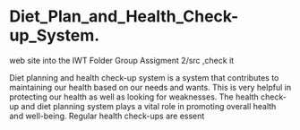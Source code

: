 # Diet_Plan_and_Health_Check-up_System.

web site into the IWT Folder Group  Assigment 2/src ,check it  


Diet planning and health check-up system is a system that contributes to maintaining our health based on our needs and wants. This is very helpful in protecting our health as well as looking for weaknesses. The health check-up and diet planning system plays a vital role in promoting overall health and well-being. Regular health check-ups are essent
